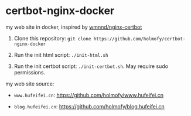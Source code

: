 # certbot-nginx-docker

my web site in docker, inspired by [wmnnd/nginx-certbot](https://github.com/wmnnd/nginx-certbot)


1. Clone this repository: `git clone https://github.com/holmofy/certbot-nginx-docker`

2. Run the init html script: `./init-html.sh`

3. Run the init certbot script: `./init-certbot.sh`. May require sudo permissions.

my web site source:

* `www.hufeifei.cn`: https://github.com/holmofy/www.hufeifei.cn

* `blog.hufeifei.cn`: https://github.com/holmofy/blog.hufeifei.cn
